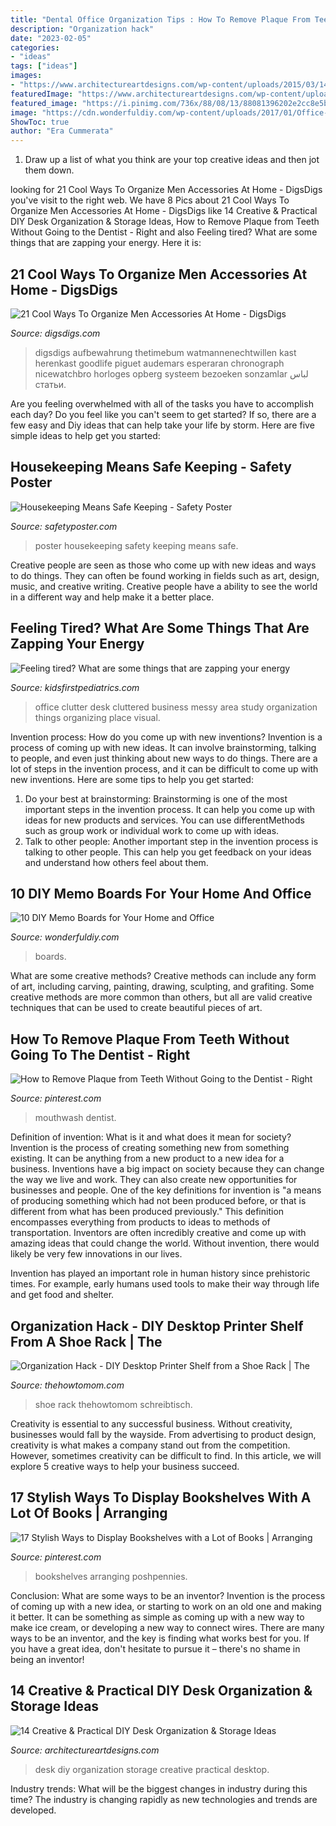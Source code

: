 ```yaml
---
title: "Dental Office Organization Tips : How To Remove Plaque From Teeth Without Going To The Dentist"
description: "Organization hack"
date: "2023-02-05"
categories:
- "ideas"
tags: ["ideas"]
images:
- "https://www.architectureartdesigns.com/wp-content/uploads/2015/03/14-Creative-Practical-DIY-Desk-Organization-Storage-Ideas-12.jpg"
featuredImage: "https://www.architectureartdesigns.com/wp-content/uploads/2015/03/14-Creative-Practical-DIY-Desk-Organization-Storage-Ideas-12.jpg"
featured_image: "https://i.pinimg.com/736x/88/08/13/88081396202e2cc8e5bc3a1c0835cd90.jpg"
image: "https://cdn.wonderfuldiy.com/wp-content/uploads/2017/01/Office-memo-board.jpg"
ShowToc: true
author: "Era Cummerata"
---
```



1. Draw up a list of what you think are your top creative ideas and then jot them down.

	

		
looking for 21 Cool Ways To Organize Men Accessories At Home - DigsDigs you've visit to the right web. We have 8 Pics about 21 Cool Ways To Organize Men Accessories At Home - DigsDigs like 14 Creative &amp; Practical DIY Desk Organization &amp; Storage Ideas, How to Remove Plaque from Teeth Without Going to the Dentist - Right and also Feeling tired? What are some things that are zapping your energy. Here it is:
		
    
## 21 Cool Ways To Organize Men Accessories At Home - DigsDigs

<img loading=lazy src="https://www.digsdigs.com/photos/cool-ways-to-organize-men-accessories-at-home-5.jpg" onerror="this.onerror=null;this.src='https://tse4.mm.bing.net/th?id=OIP.GxzzGQFapXnbJS-oCm8RygHaHa&amp;pid=15.1';" alt="21 Cool Ways To Organize Men Accessories At Home - DigsDigs">

_Source: digsdigs.com_

>digsdigs aufbewahrung thetimebum watmannenechtwillen kast herenkast goodlife piguet audemars esperaran chronograph nicewatchbro horloges opberg systeem bezoeken sonzamlar لباس статьи. 

	

Are you feeling overwhelmed with all of the tasks you have to accomplish each day? Do you feel like you can't seem to get started? If so, there are a few easy and Diy ideas that can help take your life by storm. Here are five simple ideas to help get you started:

    
## Housekeeping Means Safe Keeping - Safety Poster

<img loading=lazy src="http://cdn.shopify.com/s/files/1/2382/6729/products/P4083_17x22_for_Canon_1200x1200.jpg?v=1536180228" onerror="this.onerror=null;this.src='https://tse4.mm.bing.net/th?id=OIP.2WlzHnRMT42bZEZk175Q7AHaJl&amp;pid=15.1';" alt="Housekeeping Means Safe Keeping - Safety Poster">

_Source: safetyposter.com_

>poster housekeeping safety keeping means safe. 

	

Creative people are seen as those who come up with new ideas and ways to do things. They can often be found working in fields such as art, design, music, and creative writing. Creative people have a ability to see the world in a different way and help make it a better place.

    
## Feeling Tired? What Are Some Things That Are Zapping Your Energy

<img loading=lazy src="https://kidsfirstpediatrics.com/wp-content/uploads/2018/02/home-office-clutter.jpg" onerror="this.onerror=null;this.src='https://tse3.mm.bing.net/th?id=OIP.vWzfVM2B-9PA4QAjZqzzGgHaE8&amp;pid=15.1';" alt="Feeling tired? What are some things that are zapping your energy">

_Source: kidsfirstpediatrics.com_

>office clutter desk cluttered business messy area study organization things organizing place visual. 

	

Invention process: How do you come up with new inventions?
Invention is a process of coming up with new ideas. It can involve brainstorming, talking to people, and even just thinking about new ways to do things. There are a lot of steps in the invention process, and it can be difficult to come up with new inventions. Here are some tips to help you get started: 
1. Do your best at brainstorming: Brainstorming is one of the most important steps in the invention process. It can help you come up with ideas for new products and services. You can use differentMethods such as group work or individual work to come up with ideas. 
2. Talk to other people: Another important step in the invention process is talking to other people. This can help you get feedback on your ideas and understand how others feel about them. 

    
## 10 DIY Memo Boards For Your Home And Office

<img loading=lazy src="https://cdn.wonderfuldiy.com/wp-content/uploads/2017/01/Office-memo-board.jpg" onerror="this.onerror=null;this.src='https://tse2.mm.bing.net/th?id=OIP.4JKmhIBbEg-CovwsSS7YdQHaE6&amp;pid=15.1';" alt="10 DIY Memo Boards for Your Home and Office">

_Source: wonderfuldiy.com_

>boards. 

	

What are some creative methods?
Creative methods can include any form of art, including carving, painting, drawing, sculpting, and grafiting. Some creative methods are more common than others, but all are valid creative techniques that can be used to create beautiful pieces of art.

    
## How To Remove Plaque From Teeth Without Going To The Dentist - Right

<img loading=lazy src="https://i.pinimg.com/736x/88/08/13/88081396202e2cc8e5bc3a1c0835cd90.jpg" onerror="this.onerror=null;this.src='https://tse4.mm.bing.net/th?id=OIP.thNQQeNuWfR-hnhbArHJNAHaEU&amp;pid=15.1';" alt="How to Remove Plaque from Teeth Without Going to the Dentist - Right">

_Source: pinterest.com_

>mouthwash dentist. 

	

Definition of invention: What is it and what does it mean for society?
Invention is the process of creating something new from something existing. It can be anything from a new product to a new idea for a business. Inventions have a big impact on society because they can change the way we live and work. They can also create new opportunities for businesses and people.
One of the key definitions for invention is "a means of producing something which had not been produced before, or that is different from what has been produced previously." This definition encompasses everything from products to ideas to methods of transportation. Inventors are often incredibly creative and come up with amazing ideas that could change the world. Without invention, there would likely be very few innovations in our lives.

Invention has played an important role in human history since prehistoric times. For example, early humans used tools to make their way through life and get food and shelter.

    
## Organization Hack - DIY Desktop Printer Shelf From A Shoe Rack | The

<img loading=lazy src="https://www.thehowtomom.com/wp-content/uploads/2017/07/DIY-Desktop-Printer-Shelf-with-a-stackable-shoe-organizer.jpg" onerror="this.onerror=null;this.src='https://tse2.mm.bing.net/th?id=OIP.GDjyZdy1e0DlnKQdcj6CQAHaOG&amp;pid=15.1';" alt="Organization Hack - DIY Desktop Printer Shelf from a Shoe Rack | The">

_Source: thehowtomom.com_

>shoe rack thehowtomom schreibtisch. 

	

Creativity is essential to any successful business. Without creativity, businesses would fall by the wayside. From advertising to product design, creativity is what makes a company stand out from the competition. However, sometimes creativity can be difficult to find. In this article, we will explore 5 creative ways to help your business succeed.

    
## 17 Stylish Ways To Display Bookshelves With A Lot Of Books | Arranging

<img loading=lazy src="https://i.pinimg.com/736x/c1/b8/8f/c1b88f96c0506b734e2c062e14512d01.jpg" onerror="this.onerror=null;this.src='https://tse4.mm.bing.net/th?id=OIP.2BrbheGFlna1EmkpenpkxQHaKY&amp;pid=15.1';" alt="17 Stylish Ways to Display Bookshelves with a Lot of Books | Arranging">

_Source: pinterest.com_

>bookshelves arranging poshpennies. 

	

Conclusion: What are some ways to be an inventor?
Invention is the process of coming up with a new idea, or starting to work on an old one and making it better. It can be something as simple as coming up with a new way to make ice cream, or developing a new way to connect wires. There are many ways to be an inventor, and the key is finding what works best for you. If you have a great idea, don't hesitate to pursue it – there's no shame in being an inventor!

    
## 14 Creative &amp; Practical DIY Desk Organization &amp; Storage Ideas

<img loading=lazy src="https://www.architectureartdesigns.com/wp-content/uploads/2015/03/14-Creative-Practical-DIY-Desk-Organization-Storage-Ideas-12.jpg" onerror="this.onerror=null;this.src='https://tse3.mm.bing.net/th?id=OIP.XXwTj0N_Njnf02cQGmCicAHaMH&amp;pid=15.1';" alt="14 Creative &amp; Practical DIY Desk Organization &amp; Storage Ideas">

_Source: architectureartdesigns.com_

>desk diy organization storage creative practical desktop. 

	

Industry trends: What will be the biggest changes in industry during this time?
The industry is changing rapidly as new technologies and trends are developed.

